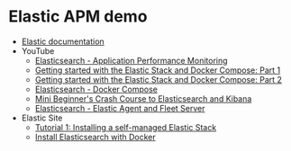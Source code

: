 # Elastic APM demo

* [Elastic documentation](https://www.elastic.co/guide/index.html)
* YouTube
    * [Elasticsearch - Application Performance Monitoring](https://www.youtube.com/playlist?list=PLPatHYWw1RVvMiC44TRgHJn8_FwI90QZc)
    * [Getting started with the Elastic Stack and Docker Compose: Part 1](https://www.elastic.co/blog/getting-started-with-the-elastic-stack-and-docker-compose)
    * [Getting started with the Elastic Stack and Docker Compose: Part 2](https://www.elastic.co/blog/getting-started-with-the-elastic-stack-and-docker-compose-part-2)
    * [Elasticsearch - Docker Compose](https://www.youtube.com/playlist?list=PLPatHYWw1RVuaGUCZoqEnoqkxLed2jr-u)
    * [Mini Beginner's Crash Course to Elasticsearch and Kibana](https://www.youtube.com/playlist?list=PL_mJOmq4zsHbcdoeAwNWuhEWwDARMMBta)
    * [Elasticsearch - Elastic Agent and Fleet Server](https://www.youtube.com/playlist?list=PLPatHYWw1RVsoX4jww-N4W6x-TscezmaC)
* Elastic Site
    * [Tutorial 1: Installing a self-managed Elastic Stack](https://www.elastic.co/guide/en/elastic-stack/8.13/installing-stack-demo-self.html)
    * [Install Elasticsearch with Docker](https://www.elastic.co/guide/en/elasticsearch/reference/current/docker.html)
